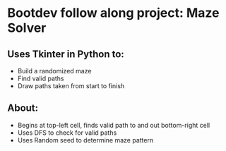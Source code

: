 # Bootdev follow along project: Maze Solver

## Uses Tkinter in Python to:
- Build a randomized maze
- Find valid paths
- Draw paths taken from start to finish

## About:
- Begins at top-left cell, finds valid path to and out bottom-right cell
- Uses DFS to check for valid paths
- Uses Random seed to determine maze pattern

